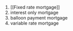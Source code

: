 1. [[Fixed rate mortgage]]
2. interest only mortgage
3. balloon payment mortgage
4. variable rate mortgage